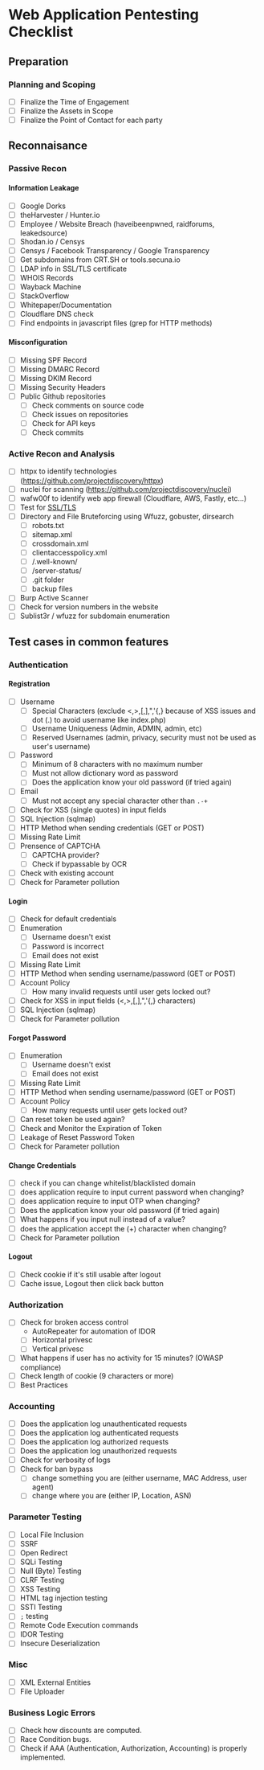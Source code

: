 # Web Application Pentesting Checklist

## Preparation
### Planning and Scoping
- [ ] Finalize the Time of Engagement
- [ ] Finalize the Assets in Scope
- [ ] Finalize the Point of Contact for each party

## Reconnaisance
### Passive Recon
#### Information Leakage
- [ ] Google Dorks
- [ ] theHarvester / Hunter.io
- [ ] Employee / Website Breach (haveibeenpwned, raidforums, leakedsource)
- [ ] Shodan.io / Censys
- [ ] Censys / Facebook Transparency / Google Transparency
- [ ] Get subdomains from CRT.SH or tools.secuna.io
- [ ] LDAP info in SSL/TLS certificate
- [ ] WHOIS Records
- [ ] Wayback Machine
- [ ] StackOverflow
- [ ] Whitepaper/Documentation
- [ ] Cloudflare DNS check
- [ ] Find endpoints in javascript files (grep for HTTP methods)

#### Misconfiguration
- [ ] Missing SPF Record
- [ ] Missing DMARC Record
- [ ] Missing DKIM Record
- [ ] Missing Security Headers
- [ ] Public Github repositories
	- [ ] Check comments on source code
	- [ ] Check issues on repositories
	- [ ] Check for API keys
	- [ ] Check commits

### Active Recon and Analysis
- [ ] httpx to identify technologies (https://github.com/projectdiscovery/httpx)
- [ ] nuclei for scanning (https://github.com/projectdiscovery/nuclei)
- [ ] wafw00f to identify web app firewall (Cloudflare, AWS, Fastly, etc...)
- [ ] Test for [SSL/TLS](https://github.com/drwetter/testssl.sh)
- [ ] Directory and File Bruteforcing using Wfuzz, gobuster, dirsearch
	- [ ] robots.txt
	- [ ] sitemap.xml
	- [ ] crossdomain.xml
	- [ ] clientaccesspolicy.xml
	- [ ] /.well-known/
	- [ ] /server-status/
	- [ ] .git folder
	- [ ] backup files
- [ ] Burp Active Scanner
- [ ] Check for version numbers in the website
- [ ] Sublist3r / wfuzz for subdomain enumeration

## Test cases in common features
### Authentication
#### Registration
- [ ] Username
	- [ ] Special Characters (exclude \<,\>,\[,\],\",\'\{,\} because of XSS issues and dot (.) to avoid username like index.php)
	- [ ] Username Uniqueness (Admin, ADMIN, admin, etc)
	- [ ] Reserved Usernames (admin, privacy, security must not be used as user's username)
- [ ] Password
	- [ ] Minimum of 8 characters with no maximum number
	- [ ] Must not allow dictionary word as password
	- [ ] Does the application know your old password (if tried again)
- [ ] Email
	- [ ] Must not accept any special character other than `.-+`
- [ ] Check for XSS (single quotes) in input fields
- [ ] SQL Injection (sqlmap)
- [ ] HTTP Method when sending credentials (GET or POST)
- [ ] Missing Rate Limit
- [ ] Prensence of CAPTCHA
	- [ ] CAPTCHA provider?
	- [ ] Check if bypassable by OCR
- [ ] Check with existing account
- [ ] Check for Parameter pollution
#### Login
- [ ] Check for default credentials
- [ ] Enumeration
	- [ ] Username doesn't exist
	- [ ] Password is incorrect
	- [ ] Email does not exist
- [ ] Missing Rate Limit
- [ ] HTTP Method when sending username/password (GET or POST)
- [ ] Account Policy
	- [ ] How many invalid requests until user gets locked out?
- [ ] Check for XSS in input fields (\<,\>,\[,\],\",\'\{,\} characters)
- [ ] SQL Injection (sqlmap)
- [ ] Check for Parameter pollution
#### Forgot Password
- [ ] Enumeration
	- [ ] Username doesn't exist
	- [ ] Email does not exist
- [ ] Missing Rate Limit
- [ ] HTTP Method when sending username/password (GET or POST)
- [ ] Account Policy
	- [ ] How many requests until user gets locked out?
- [ ] Can reset token be used again?
- [ ] Check and Monitor the Expiration of Token
- [ ] Leakage of Reset Password Token
- [ ] Check for Parameter pollution
#### Change Credentials
- [ ] check if you can change whitelist/blacklisted domain
- [ ] does application require to input current password when changing?
- [ ] does application require to input OTP when changing?
- [ ] Does the application know your old password (if tried again)
- [ ] What happens if you input null instead of a value?
- [ ] does the application accept the (+) character when changing?
- [ ] Check for Parameter pollution
#### Logout
- [ ] Check cookie if it's still usable after logout
- [ ] Cache issue, Logout then click back button
### Authorization
- [ ] Check for broken access control
	- AutoRepeater for automation of IDOR
	- [ ] Horizontal privesc
	- [ ] Vertical privesc
- [ ] What happens if user has no activity for 15 minutes? (OWASP compliance)
- [ ] Check length of cookie (9 characters or more)
- [ ] Best Practices
### Accounting
- [ ] Does the application log unauthenticated requests
- [ ] Does the application log authenticated requests
- [ ] Does the application log authorized requests
- [ ] Does the application log unauthorized requests
- [ ] Check for verbosity of logs
- [ ] Check for ban bypass
	- [ ] change something you are (either username, MAC Address, user agent)
	- [ ] change where you are (either IP, Location, ASN)
### Parameter Testing
- [ ] Local File Inclusion
- [ ] SSRF
- [ ] Open Redirect
- [ ] SQLi Testing
- [ ] Null (Byte) Testing
- [ ] CLRF Testing
- [ ] XSS Testing
- [ ] HTML tag injection testing
- [ ] SSTI Testing
- [ ] `;` testing 
- [ ] Remote Code Execution commands
- [ ] IDOR Testing
- [ ] Insecure Deserialization 

### Misc
- [ ] XML External Entities
- [ ] File Uploader

### Business Logic Errors
- [ ] Check how discounts are computed.
- [ ] Race Condition bugs.
- [ ] Check if AAA (Authentication, Authorization, Accounting) is properly implemented.
